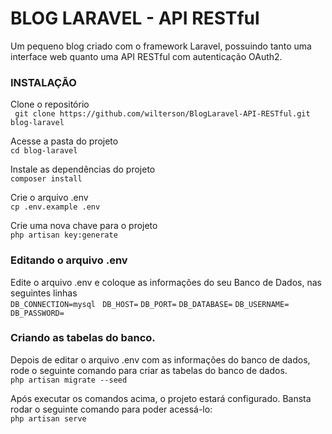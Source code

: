 <h1>BLOG LARAVEL - API RESTful</h1>

<p>Um pequeno blog criado com o framework Laravel, possuindo tanto uma interface web quanto uma API RESTful com autenticação OAuth2.</p>

<h3>INSTALAÇÃO</h3>

<p>Clone o repositório <br/>
<code> git clone https://github.com/wilterson/BlogLaravel-API-RESTful.git blog-laravel</code></p>

<p>Acesse a pasta do projeto<br/>
<code>cd blog-laravel</code></p>

<p>Instale as dependências do projeto<br/>
<code>composer install</code></p>

<p>Crie o arquivo .env<br/>
<code>cp .env.example .env</code></p>

<p>Crie uma nova chave para o projeto<br/>
<code>php artisan key:generate</code></p>

<h3>Editando o arquivo .env</h3>
<p>Edite o arquivo .env e coloque as informações do seu Banco de Dados, nas seguintes linhas<br/>
<code>DB_CONNECTION=mysql </code>
<code>DB_HOST=</code>
<code>DB_PORT=</code>
<code>DB_DATABASE=</code>
<code>DB_USERNAME=</code>
<code>DB_PASSWORD=</code></p>

<h3>Criando as tabelas do banco.</h3>
<p>Depois de editar o arquivo .env com as informações do banco de dados, rode o seguinte comando para criar as tabelas do banco de dados.<br/>
<code>php artisan migrate --seed</code></p>

<p>Após executar os comandos acima, o projeto estará configurado. Bansta rodar o seguinte comando para poder acessá-lo:<br/>
<code>php artisan serve</code></p>
